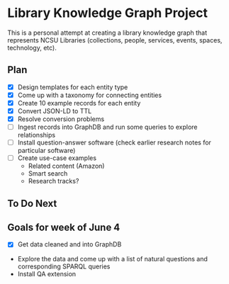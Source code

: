 Library Knowledge Graph Project
===============================

This is a personal attempt at creating a library knowledge graph that represents NCSU Libraries (collections, people, services, events, spaces, technology, etc).

## Plan

- [x] Design templates for each entity type
- [x] Come up with a taxonomy for connecting entities
- [x] Create 10 example records for each entity
- [x] Convert JSON-LD to TTL
- [x] Resolve conversion problems
- [ ] Ingest records into GraphDB and run some queries to explore relationships
- [ ] Install question-answer software (check earlier research notes for particular software)
- [ ] Create use-case examples
  - Related content (Amazon)
  - Smart search
  - Research tracks?

## To Do Next

## Goals for week of June 4

  - [x] Get data cleaned and into GraphDB
  - Explore the data and come up with a list of natural questions and corresponding SPARQL queries
  - Install QA extension
